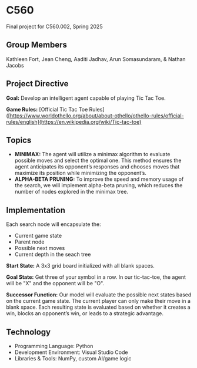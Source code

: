 # C560
Final project for C560.002, Spring 2025

## Group Members 
Kathleen Fort, Jean Cheng, Aaditi Jadhav, Arun Somasundaram, & Nathan Jacobs

## Project Directive 
**Goal:** Develop an intelligent agent capable of playing Tic Tac Toe.  

**Game Rules:** [Official Tic Tac Toe Rules]([https://www.worldothello.org/about/about-othello/othello-rules/official-rules/english](https://en.wikipedia.org/wiki/Tic-tac-toe)

## Topics 
- **MINIMAX:** The agent will utilize a minimax algorithm to evaluate possible moves and select the optimal one. This method ensures the agent anticipates its opponent’s responses and chooses moves that maximize its position while minimizing the opponent’s. 
- **ALPHA-BETA PRUNING:** To improve the speed and memory usage of the search, we will implement alpha-beta pruning, which reduces the number of nodes explored in the minimax tree.

## Implementation 
Each search node will encapsulate the:
- Current game state 
- Parent node
- Possible next moves
- Current depth in the seach tree

**Start State:** A 3x3 grid board initialized with all blank spaces. 

**Goal State:** Get three of your symbol in a row. In our tic-tac-toe, the agent will be "X" and the opponent will be "O". 

**Successor Function:** Our model will evaluate the possible next states based on the current game state. The current player can only make their move in a blank space. Each resulting state is evaluated based on whether it creates a win, blocks an opponent’s win, or leads to a strategic advantage.

## Technology 
- Programming Language: Python
- Development Environment: Visual Studio Code
- Libraries & Tools: NumPy, custom AI/game logic
